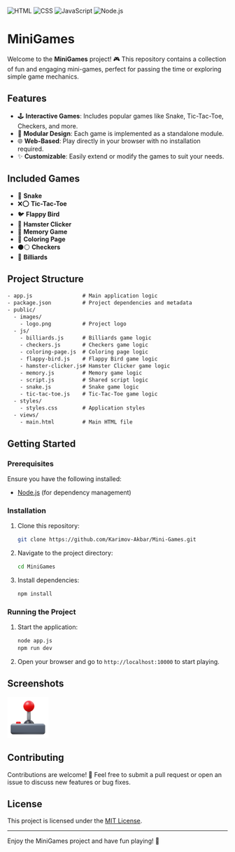 ![HTML](https://img.shields.io/badge/HTML-E34F26?style=for-the-badge&logo=html5&logoColor=white)
![CSS](https://img.shields.io/badge/CSS-1572B6?style=for-the-badge&logo=css3&logoColor=white)
![JavaScript](https://img.shields.io/badge/JavaScript-F7DF1E?style=for-the-badge&logo=javascript&logoColor=black)
![Node.js](https://img.shields.io/badge/Node.js-339933?style=for-the-badge&logo=nodedotjs&logoColor=white)

# MiniGames

Welcome to the **MiniGames** project! 🎮 This repository contains a collection of fun and engaging mini-games, perfect for passing the time or exploring simple game mechanics.

## Features

- 🕹️ **Interactive Games**: Includes popular games like Snake, Tic-Tac-Toe, Checkers, and more.
- 🧩 **Modular Design**: Each game is implemented as a standalone module.
- 🌐 **Web-Based**: Play directly in your browser with no installation required.
- ✨ **Customizable**: Easily extend or modify the games to suit your needs.

## Included Games

- 🐍 **Snake**
- ❌⭕ **Tic-Tac-Toe**
- 🐦 **Flappy Bird**
- 🐹 **Hamster Clicker**
- 🧠 **Memory Game**
- 🎨 **Coloring Page**
- ⚫⚪ **Checkers**
- 🎱 **Billiards**

## Project Structure

```
- app.js                # Main application logic
- package.json          # Project dependencies and metadata
- public/
  - images/
    - logo.png          # Project logo
  - js/
    - billiards.js      # Billiards game logic
    - checkers.js       # Checkers game logic
    - coloring-page.js  # Coloring page logic
    - flappy-bird.js    # Flappy Bird game logic
    - hamster-clicker.js# Hamster Clicker game logic
    - memory.js         # Memory game logic
    - script.js         # Shared script logic
    - snake.js          # Snake game logic
    - tic-tac-toe.js    # Tic-Tac-Toe game logic
  - styles/
    - styles.css        # Application styles
  - views/
    - main.html         # Main HTML file
```

## Getting Started

### Prerequisites

Ensure you have the following installed:

- [Node.js](https://nodejs.org/) (for dependency management)

### Installation

1. Clone this repository:
   ```bash
   git clone https://github.com/Karimov-Akbar/Mini-Games.git
   ```
2. Navigate to the project directory:
   ```bash
   cd MiniGames
   ```
3. Install dependencies:
   ```bash
   npm install
   ```

### Running the Project

1. Start the application:
   ```bash
   node app.js
   npm run dev
   ```
2. Open your browser and go to `http://localhost:10000` to start playing.

## Screenshots

![Logo](public/images/logo.png)

## Contributing

Contributions are welcome! 🤝 Feel free to submit a pull request or open an issue to discuss new features or bug fixes.

## License

This project is licensed under the [MIT License](LICENSE).

---

Enjoy the MiniGames project and have fun playing! 🎉

